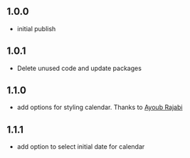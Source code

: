## 1.0.0

* initial publish

## 1.0.1

* Delete unused code and update packages

## 1.1.0

* add options for styling calendar. Thanks to [Ayoub Rajabi](https://github.com/ayoubrajabi)

## 1.1.1

* add option to select initial date for calendar
